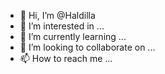 - 👋 Hi, I’m @Haldilla
- 👀 I’m interested in ...
- 🌱 I’m currently learning ...
- 💞️ I’m looking to collaborate on ...
- 📫 How to reach me ...

<!---
Haldilla/Haldilla is a ✨ special ✨ repository because its `README.md` (this file) appears on your GitHub profile.
You can click the Preview link to take a look at your changes.
--->
